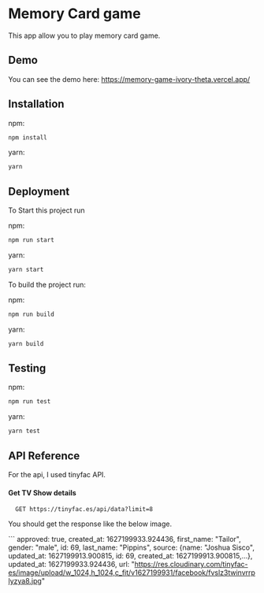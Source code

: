 
# Memory Card game

This app allow you to play memory card game.

## Demo

You can see the demo here:
https://memory-game-ivory-theta.vercel.app/
 

## Installation

 
npm:

```bash
npm install
```

yarn:

```bash
yarn
```

## Deployment

To Start this project run

npm:

```bash
npm run start
```

yarn:

```bash
yarn start
```

To build the project run:

npm:

```bash
npm run build
```

yarn:

```bash
yarn build
```

## Testing

npm:

```bash
npm run test
```


yarn:


```bash
yarn test
```


## API Reference

For the api, I used tinyfac API.

#### Get TV Show details

```http
  GET https://tinyfac.es/api/data?limit=8
```

You should get the response like the below image.

‍‍‍```
  approved: true,
  created_at: 1627199933.924436,
  first_name: "Tailor",
  gender: "male",
  id: 69,
  last_name: "Pippins",
  source: {name: "Joshua Sisco", updated_at: 1627199913.900815, id: 69, created_at: 1627199913.900815,…},
  updated_at: 1627199933.924436,
  url: "https://res.cloudinary.com/tinyfac-es/image/upload/w_1024,h_1024,c_fit/v1627199931/facebook/fvslz3twinvrrplyzya8.jpg"
```

 
